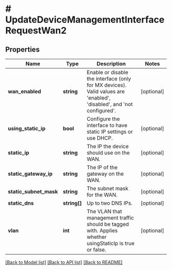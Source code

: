 # # UpdateDeviceManagementInterfaceRequestWan2

## Properties

Name | Type | Description | Notes
------------ | ------------- | ------------- | -------------
**wan_enabled** | **string** | Enable or disable the interface (only for MX devices). Valid values are &#39;enabled&#39;, &#39;disabled&#39;, and &#39;not configured&#39;. | [optional]
**using_static_ip** | **bool** | Configure the interface to have static IP settings or use DHCP. | [optional]
**static_ip** | **string** | The IP the device should use on the WAN. | [optional]
**static_gateway_ip** | **string** | The IP of the gateway on the WAN. | [optional]
**static_subnet_mask** | **string** | The subnet mask for the WAN. | [optional]
**static_dns** | **string[]** | Up to two DNS IPs. | [optional]
**vlan** | **int** | The VLAN that management traffic should be tagged with. Applies whether usingStaticIp is true or false. | [optional]

[[Back to Model list]](../../README.md#models) [[Back to API list]](../../README.md#endpoints) [[Back to README]](../../README.md)
